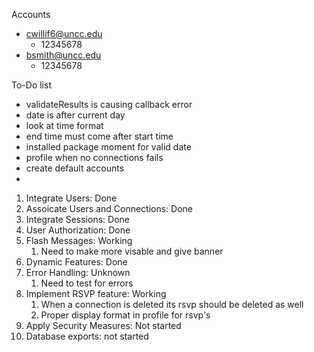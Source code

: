 Accounts
 - cwillif6@uncc.edu
	 - 12345678
- bsmith@uncc.edu
	- 12345678

To-Do list 
 - validateResults is causing callback error 
 - date is after current day
 - look at time format 
 - end time must come after start time 
 - installed package moment for valid date
 - profile when no connections fails
 - create default accounts
 - 



1. Integrate Users: Done
2. Assoicate Users and Connections: Done
3. Integrate Sessions: Done
4. User Authorization: Done
5. Flash Messages: Working
	1. Need to make more visable and give banner
6. Dynamic Features: Done
7. Error Handling: Unknown
	1. Need to test for errors 
8. Implement RSVP feature: Working
	1. When a connection is deleted its rsvp should be deleted as well 
	2. Proper display format in profile for rsvp's
9. Apply Security Measures: Not started
10. Database exports: not started

